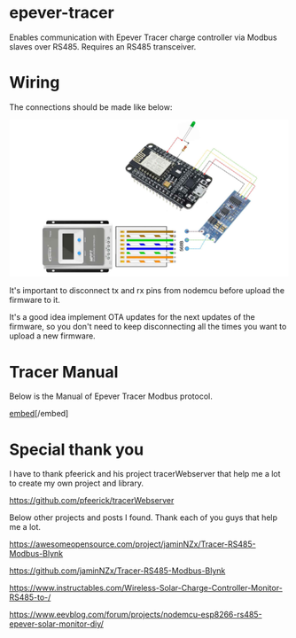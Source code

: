 # epever-tracer

Enables communication with Epever Tracer charge controller via Modbus slaves over RS485. Requires an RS485 transceiver.

# Wiring

The connections should be made like below:

![Wiring](/assets/Imagem_Esquematica.jpg "Wiring")

It's important to disconnect tx and rx pins from nodemcu before upload the firmware to it.

It's a good idea implement OTA updates for the next updates of the firmware, so you don't need to keep disconnecting all the times you want to upload a new firmware.

# Tracer Manual

Below is the Manual of Epever Tracer Modbus protocol.

[embed](/assets/ControllerProtocolV2.3.pdf)[/embed] 

# Special thank you

I have to thank pfeerick and his project tracerWebserver that help me a lot to create my own project and library.

https://github.com/pfeerick/tracerWebserver


Below other projects and posts I found. 
Thank each of you guys that help me a lot.

https://awesomeopensource.com/project/jaminNZx/Tracer-RS485-Modbus-Blynk

https://github.com/jaminNZx/Tracer-RS485-Modbus-Blynk

https://www.instructables.com/Wireless-Solar-Charge-Controller-Monitor-RS485-to-/

https://www.eevblog.com/forum/projects/nodemcu-esp8266-rs485-epever-solar-monitor-diy/
